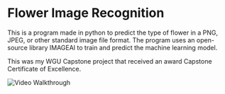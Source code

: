 # Flower Image Recognition
 
This is a program made in python to predict the type of flower in a PNG, JPEG, or other standard image file format. The program uses an open-source library IMAGEAI to train and predict the machine learning model. 

This was my WGU Capstone project that received an award Capstone Certificate of Excellence.

<img src="video.gif?raw=true" width="" alt= 'Video Walkthrough'>
